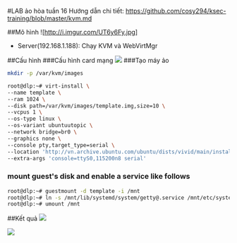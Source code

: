 #LAB ảo hòa tuần 16
Hướng dẫn chi tiết: https://github.com/cosy294/ksec-training/blob/master/kvm.md

##Mô hình
![http://i.imgur.com/UT6y6Fy.jpg]

* Server(192.168.1.188): Chạy KVM và WebVirtMgr

##Cấu hình
###Cấu hình card mạng
![](http://i.imgur.com/2rFMq5g.png)
###Tạo máy ảo
```sh
mkdir -p /var/kvm/images

root@dlp:~# virt-install \
--name template \
--ram 1024 \
--disk path=/var/kvm/images/template.img,size=10 \
--vcpus 1 \
--os-type linux \
--os-variant ubuntuutopic \
--network bridge=br0 \
--graphics none \
--console pty,target_type=serial \
--location 'http://vn.archive.ubuntu.com/ubuntu/dists/vivid/main/installer-amd64/' \
--extra-args 'console=ttyS0,115200n8 serial'
```

### mount guest's disk and enable a service like follows
```sh
root@dlp:~# guestmount -d template -i /mnt
root@dlp:~# ln -s /mnt/lib/systemd/system/getty@.service /mnt/etc/systemd/system/getty.target.wants/getty@ttyS0.service
root@dlp:~# umount /mnt
```

##Kết quả
![](http://i.imgur.com/9CcNjLf.png)

![](http://i.imgur.com/G639AHf.png)


